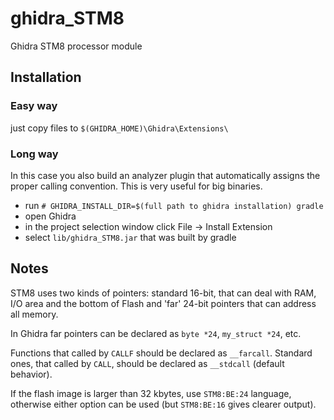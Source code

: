# ghidra_STM8

Ghidra STM8 processor module

## Installation

### Easy way

just copy files to
`$(GHIDRA_HOME)\Ghidra\Extensions\`

### Long way

In this case you also build an analyzer plugin that automatically assigns the proper calling convention. This is very useful for big binaries.

* run `# GHIDRA_INSTALL_DIR=$(full path to ghidra installation) gradle`
* open Ghidra
* in the project selection window click File -> Install Extension
* select `lib/ghidra_STM8.jar` that was built by gradle


## Notes

STM8 uses two kinds of pointers: standard 16-bit, that can deal with RAM, I/O area and the bottom of Flash and 'far' 24-bit pointers that can address all memory.

In Ghidra far pointers can be declared as `byte *24`, `my_struct *24`, etc.

Functions that called by `CALLF` should be declared as `__farcall`. Standard ones, that called by `CALL`, should be declared as `__stdcall` (default behavior).


If the flash image is larger than 32 kbytes, use `STM8:BE:24` language, otherwise either option can be used (but `STM8:BE:16` gives clearer output).
